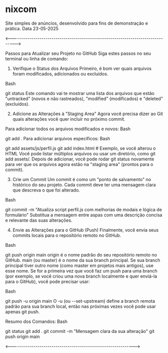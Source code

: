 # nixcom
Site simples de anúncios, desenvolvido para fins de demonstração e prática.
Data 23-05-2025

<-------------------------------------------------------------------------------->

Passos para Atualizar seu Projeto no GitHub
Siga estes passos no seu terminal ou linha de comando:

1. Verifique o Status dos Arquivos
Primeiro, é bom ver quais arquivos foram modificados, adicionados ou excluídos.

Bash

git status
Este comando vai te mostrar uma lista dos arquivos que estão "untracked" (novos e não rastreados), "modified" (modificados) e "deleted" (excluídos).

2. Adicione as Alterações à "Staging Area"
Agora você precisa dizer ao Git quais alterações você quer incluir no próximo commit.

Para adicionar todos os arquivos modificados e novos:
Bash

git add .
Para adicionar arquivos específicos:
Bash

git add assets/js/perfil.js
git add index.html # Exemplo, se você alterou o HTML
Você pode listar múltiplos arquivos ou usar um diretório, como git add assets/.
Depois de adicionar, você pode rodar git status novamente para ver que os arquivos agora estão na "staging area" (prontos para o commit).

3. Crie um Commit
Um commit é como um "ponto de salvamento" no histórico do seu projeto. Cada commit deve ter uma mensagem clara que descreva o que foi alterado.

Bash

git commit -m "Atualiza script perfil.js com melhorias de modais e lógica de formulário"
Substitua a mensagem entre aspas com uma descrição concisa e relevante das suas alterações.

4. Envie as Alterações para o GitHub (Push)
Finalmente, você envia seus commits locais para o repositório remoto no GitHub.

Bash

git push origin main
origin é o nome padrão do seu repositório remoto no GitHub.
main (ou master) é o nome da sua branch principal. Se sua branch principal tiver outro nome (como master em projetos mais antigos), use esse nome.
Se for a primeira vez que você faz um push para uma branch (por exemplo, se você criou uma nova branch localmente e quer enviá-la para o GitHub), você pode precisar usar:

Bash

git push -u origin main
O -u (ou --set-upstream) define a branch remota padrão para sua branch local, então nas próximas vezes você pode usar apenas git push.

Resumo dos Comandos:
Bash

git status
git add .
git commit -m "Mensagem clara da sua alteração"
git push origin main

<------------------------------------------------------------->